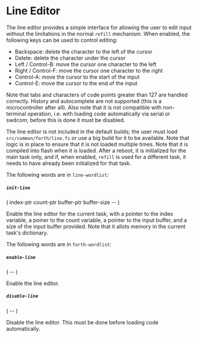 # Line Editor

The line editor provides a simple interface for allowing the user to edit input without the limitations in the normal `refill` mechanism. When enabled, the following keys can be used to control editing:

* Backspace: delete the character to the left of the cursor
* Delete: delete the character under the cursor
* Left / Control-B: move the cursor one character to the left
* Right / Control-F: move the cursor one character to the right
* Control-A: move the cursor to the start of the input
* Control-E: move the cursor to the end of the input

Note that tabs and characters of code points greater than 127 are handled correctly. History and autocomplete are not supported (this is a microcontroller after all). Also note that it is not compatible with non-terminal operation, i.e. with loading code automatically via serial or swdcom; before this is done it must be disabled.

The line editor is not included in the default builds; the user must load `src/common/forth/line.fs` or use a big build for it to be available. Note that logic is in place to ensure that it is not loaded multiple times.  Note that it is compiled into flash when it is loaded. After a reboot, it is initialized for the main task only, and if, when enabled, `refill` is used for a different task, it needs to have already been initialized for that task.

The following words are in `line-wordlist`:

##### `init-line`
( index-ptr count-ptr buffer-ptr buffer-size -- )

Enable the line editor for the current task, with a pointer to the index variable, a poiner to the count variable, a pointer to the input buffer, and a size of the input buffer provided. Note that it allots memory in the current task's dictionary.

The following words are in `forth-wordlist`:

##### `enable-line`
( -- )

Enable the line editor.

##### `disable-line`
( -- )

Disable the line editor. This must be done before loading code automatically.

